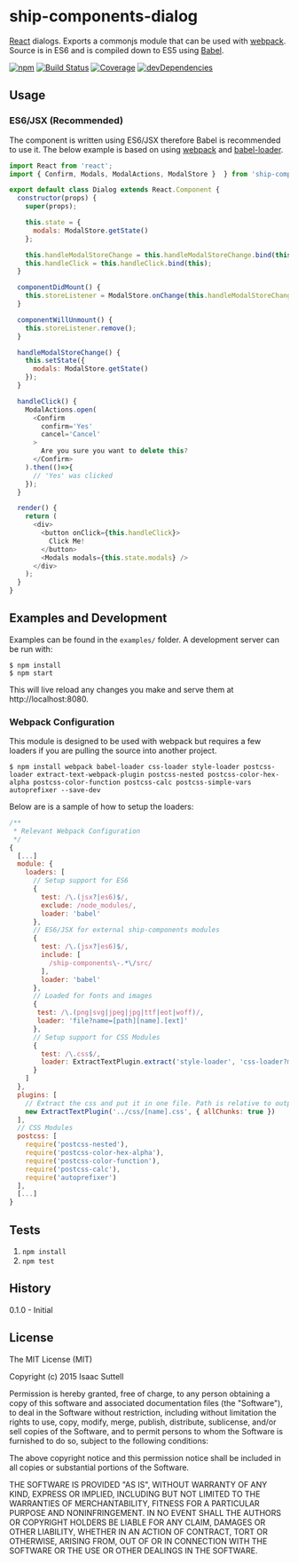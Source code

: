 # ship-components-dialog
[React](http://facebook.github.io/react/) dialogs. Exports a commonjs module that can be used with [webpack](http://webpack.github.io/). Source is in ES6 and is compiled down to ES5 using [Babel](https://babeljs.io/).

[![npm](https://img.shields.io/npm/v/ship-components-dialog.svg?maxAge=2592000)](https://www.npmjs.com/package/ship-components-dialog)
[![Build Status](http://img.shields.io/travis/ship-components/ship-components-dialog/master.svg?style=flat)](https://travis-ci.org/ship-components/ship-components-dialog)
[![Coverage](http://img.shields.io/coveralls/ship-components/ship-components-dialog.svg?style=flat)](https://coveralls.io/github/ship-components/ship-components-dialog)
[![devDependencies](https://img.shields.io/david/dev/ship-components/ship-components-dialog.svg?style=flat)](https://david-dm.org/ship-components/ship-components-dialog?type=dev)

## Usage

### ES6/JSX (Recommended)
The component is written using ES6/JSX therefore Babel is recommended to use it. The below example is based on using [webpack](http://webpack.github.io/) and [babel-loader](https://github.com/babel/babel-loader).
```js
import React from 'react';
import { Confirm, Modals, ModalActions, ModalStore }  } from 'ship-components-dialog';

export default class Dialog extends React.Component {
  constructor(props) {
    super(props);

    this.state = {
      modals: ModalStore.getState()
    };

    this.handleModalStoreChange = this.handleModalStoreChange.bind(this);
    this.handleClick = this.handleClick.bind(this);
  }

  componentDidMount() {
    this.storeListener = ModalStore.onChange(this.handleModalStoreChange)
  }

  componentWillUnmount() {
    this.storeListener.remove();
  }

  handleModalStoreChange() {
    this.setState({
      modals: ModalStore.getState()
    });
  }

  handleClick() {
    ModalActions.open(
      <Confirm
        confirm='Yes'
        cancel='Cancel'
      >
        Are you sure you want to delete this?
      </Confirm>
    ).then(()=>{
      // 'Yes' was clicked
    });
  }

  render() {
    return (
      <div>
        <button onClick={this.handleClick}>
          Click Me!
        </button>
        <Modals modals={this.state.modals} />
      </div>
    );
  }
}
```

## Examples and Development
Examples can be found in the `examples/` folder. A development server can be run with:

```shell
$ npm install
$ npm start
```

This will live reload any changes you make and serve them at http://localhost:8080.

### Webpack Configuration
This module is designed to be used with webpack but requires a few loaders if you are pulling the source into another project.

```shell
$ npm install webpack babel-loader css-loader style-loader postcss-loader extract-text-webpack-plugin postcss-nested postcss-color-hex-alpha postcss-color-function postcss-calc postcss-simple-vars autoprefixer --save-dev
```

Below are is a sample of how to setup the loaders:

```js
/**
 * Relevant Webpack Configuration
 */
{
  [...]
  module: {
    loaders: [
      // Setup support for ES6
      {
        test: /\.(jsx?|es6)$/,
        exclude: /node_modules/,
        loader: 'babel'
      },
      // ES6/JSX for external ship-components modules
      {
        test: /\.(jsx?|es6)$/,
        include: [
          /ship-components\-.*\/src/
        ],
        loader: 'babel'
      },
      // Loaded for fonts and images
      {
       test: /\.(png|svg|jpeg|jpg|ttf|eot|woff)/,
       loader: 'file?name=[path][name].[ext]'
      },
      // Setup support for CSS Modules
      {
        test: /\.css$/,
        loader: ExtractTextPlugin.extract('style-loader', 'css-loader?modules&importLoaders=1&localIdentName=[name]__[local]___[hash:base64:5]!postcss-loader')
      }
    ]
  },
  plugins: [
    // Extract the css and put it in one file. Path is relative to output path
    new ExtractTextPlugin('../css/[name].css', { allChunks: true })
  ],
  // CSS Modules
  postcss: [
    require('postcss-nested'),
    require('postcss-color-hex-alpha'),
    require('postcss-color-function'),
    require('postcss-calc'),
    require('autoprefixer')
  ],
  [...]
}
```

## Tests
1. `npm install`
2. `npm test`

## History
0.1.0 - Initial

## License
The MIT License (MIT)

Copyright (c) 2015 Isaac Suttell

Permission is hereby granted, free of charge, to any person obtaining a copy
of this software and associated documentation files (the "Software"), to deal
in the Software without restriction, including without limitation the rights
to use, copy, modify, merge, publish, distribute, sublicense, and/or sell
copies of the Software, and to permit persons to whom the Software is
furnished to do so, subject to the following conditions:

The above copyright notice and this permission notice shall be included in all
copies or substantial portions of the Software.

THE SOFTWARE IS PROVIDED "AS IS", WITHOUT WARRANTY OF ANY KIND, EXPRESS OR
IMPLIED, INCLUDING BUT NOT LIMITED TO THE WARRANTIES OF MERCHANTABILITY,
FITNESS FOR A PARTICULAR PURPOSE AND NONINFRINGEMENT. IN NO EVENT SHALL THE
AUTHORS OR COPYRIGHT HOLDERS BE LIABLE FOR ANY CLAIM, DAMAGES OR OTHER
LIABILITY, WHETHER IN AN ACTION OF CONTRACT, TORT OR OTHERWISE, ARISING FROM,
OUT OF OR IN CONNECTION WITH THE SOFTWARE OR THE USE OR OTHER DEALINGS IN THE
SOFTWARE.
